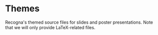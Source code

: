 # Themes

Recogna's themed source files for slides and poster presentations. Note that we will only provide LaTeX-related files.
